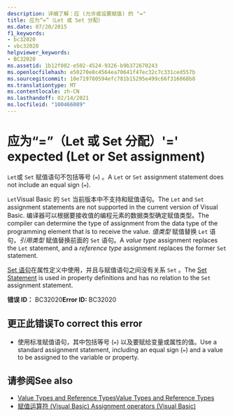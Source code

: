 ```yaml
---
description: 详细了解：应 (允许或设置赋值) 的 "="
title: 应为“=”（Let 或 Set 分配）
ms.date: 07/20/2015
f1_keywords:
- bc32020
- vbc32020
helpviewer_keywords:
- BC32020
ms.assetid: 1b12f082-e502-4524-9326-b9b372670243
ms.openlocfilehash: e50270e8c4564ea70641f47ec32c7c331ced557b
ms.sourcegitcommit: 10e719780594efc781b15295e499c66f316068b8
ms.translationtype: MT
ms.contentlocale: zh-CN
ms.lasthandoff: 02/14/2021
ms.locfileid: "100466089"
---
```

# <a name="-expected-let-or-set-assignment"></a><span data-ttu-id="8833b-103">应为“=”（Let 或 Set 分配）</span><span class="sxs-lookup"><span data-stu-id="8833b-103">'=' expected (Let or Set assignment)</span></span>

<span data-ttu-id="8833b-104">`Let`或 `Set` 赋值语句不包括等号 (`=`) 。</span><span class="sxs-lookup"><span data-stu-id="8833b-104">A `Let` or `Set` assignment statement does not include an equal sign (`=`).</span></span>  
  
 <span data-ttu-id="8833b-105">`Let`Visual Basic 的 `Set` 当前版本中不支持和赋值语句。</span><span class="sxs-lookup"><span data-stu-id="8833b-105">The `Let` and `Set` assignment statements are not supported in the current version of Visual Basic.</span></span> <span data-ttu-id="8833b-106">编译器可以根据要接收值的编程元素的数据类型确定赋值类型。</span><span class="sxs-lookup"><span data-stu-id="8833b-106">The compiler can determine the type of assignment from the data type of the programming element that is to receive the value.</span></span> <span data-ttu-id="8833b-107">*值类型* 赋值替换 `Let` 语句，*引用类型* 赋值替换前面的 `Set` 语句。</span><span class="sxs-lookup"><span data-stu-id="8833b-107">A *value type* assignment replaces the `Let` statement, and a *reference type* assignment replaces the former `Set` statement.</span></span>  
  
 <span data-ttu-id="8833b-108">[Set 语句](../language-reference/statements/set-statement.md)在属性定义中使用，并且与赋值语句之间没有关系 `Set` 。</span><span class="sxs-lookup"><span data-stu-id="8833b-108">The [Set Statement](../language-reference/statements/set-statement.md) is used in property definitions and has no relation to the `Set` assignment statement.</span></span>  
  
 <span data-ttu-id="8833b-109">**错误 ID：** BC32020</span><span class="sxs-lookup"><span data-stu-id="8833b-109">**Error ID:** BC32020</span></span>  
  
## <a name="to-correct-this-error"></a><span data-ttu-id="8833b-110">更正此错误</span><span class="sxs-lookup"><span data-stu-id="8833b-110">To correct this error</span></span>  
  
- <span data-ttu-id="8833b-111">使用标准赋值语句，其中包括等号 (`=`) 以及要赋给变量或属性的值。</span><span class="sxs-lookup"><span data-stu-id="8833b-111">Use a standard assignment statement, including an equal sign (`=`) and a value to be assigned to the variable or property.</span></span>  
  
## <a name="see-also"></a><span data-ttu-id="8833b-112">请参阅</span><span class="sxs-lookup"><span data-stu-id="8833b-112">See also</span></span>

- [<span data-ttu-id="8833b-113">Value Types and Reference Types</span><span class="sxs-lookup"><span data-stu-id="8833b-113">Value Types and Reference Types</span></span>](../programming-guide/language-features/data-types/value-types-and-reference-types.md)
- [<span data-ttu-id="8833b-114">赋值运算符 (Visual Basic) </span><span class="sxs-lookup"><span data-stu-id="8833b-114">Assignment operators (Visual Basic)</span></span>](../language-reference/operators/assignment-operators.md)
